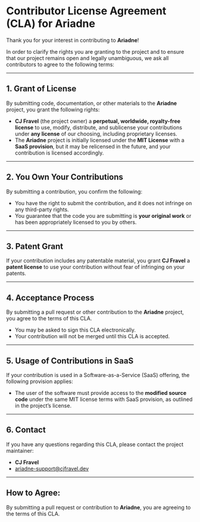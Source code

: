 # Contributor License Agreement (CLA) for Ariadne

Thank you for your interest in contributing to **Ariadne**!

In order to clarify the rights you are granting to the project and to ensure that our project remains open and legally unambiguous, we ask all contributors to agree to the following terms:

---

## 1. Grant of License

By submitting code, documentation, or other materials to the **Ariadne** project, you grant the following rights:

- **CJ Fravel** (the project owner) a **perpetual, worldwide, royalty-free license** to use, modify, distribute, and sublicense your contributions under **any license** of our choosing, including proprietary licenses.
- The **Ariadne** project is initially licensed under the **MIT License** with a **SaaS provision**, but it may be relicensed in the future, and your contribution is licensed accordingly.

---

## 2. You Own Your Contributions

By submitting a contribution, you confirm the following:

- You have the right to submit the contribution, and it does not infringe on any third-party rights.
- You guarantee that the code you are submitting is **your original work** or has been appropriately licensed to you by others.

---

## 3. Patent Grant

If your contribution includes any patentable material, you grant **CJ Fravel** a **patent license** to use your contribution without fear of infringing on your patents.

---

## 4. Acceptance Process

By submitting a pull request or other contribution to the **Ariadne** project, you agree to the terms of this CLA.

- You may be asked to sign this CLA electronically.
- Your contribution will not be merged until this CLA is accepted.

---

## 5. Usage of Contributions in SaaS

If your contribution is used in a Software-as-a-Service (SaaS) offering, the following provision applies:

- The user of the software must provide access to the **modified source code** under the same MIT license terms with SaaS provision, as outlined in the project’s license.

---

## 6. Contact

If you have any questions regarding this CLA, please contact the project maintainer:

- **CJ Fravel**
- ariadne-support@cjfravel.dev

---

## How to Agree:

By submitting a pull request or contribution to **Ariadne**, you are agreeing to the terms of this CLA.
